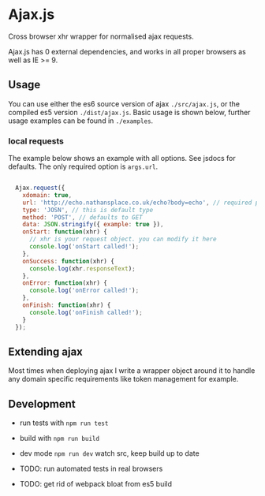 # Ajax.js

Cross browser xhr wrapper for normalised ajax requests.

Ajax.js has 0 external dependencies, and works in all proper browsers as well as IE >= 9.

## Usage

You can use either the es6 source version of ajax `./src/ajax.js`, or the
compiled es5 version `./dist/ajax.js`. Basic usage is shown below, further usage
examples can be found in `./examples`.

### local requests

The example below shows an example with all options. See jsdocs for defaults.
The only required option is `args.url`.

```javascript

  Ajax.request({
    xdomain: true,
    url: 'http://echo.nathansplace.co.uk/echo?body=echo', // required param
    type: 'JOSN', // this is default type
    method: 'POST', // defaults to GET
    data: JSON.stringify({ example: true }),
    onStart: function(xhr) {
      // xhr is your request object. you can modify it here
      console.log('onStart called!');
    },
    onSuccess: function(xhr) {
      console.log(xhr.responseText);
    },
    onError: function(xhr) {
      console.log('onError called!');
    },
    onFinish: function(xhr) {
      console.log('onFinish called!');
    }
  });
```

## Extending ajax

Most times when deploying ajax I write a wrapper object around it to handle any
domain specific requirements like token management for example.

## Development

* run tests with `npm run test`
* build with `npm run build`
* dev mode `npm run dev` watch src, keep build up to date

* TODO: run automated tests in real browsers
* TODO: get rid of webpack bloat from es5 build
